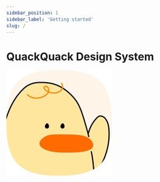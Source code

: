 ```yaml
---
sidebar_position: 1
sidebar_label: 'Getting started'
slug: /
---
```


# QuackQuack Design System

![logo](image/logo.svg)
